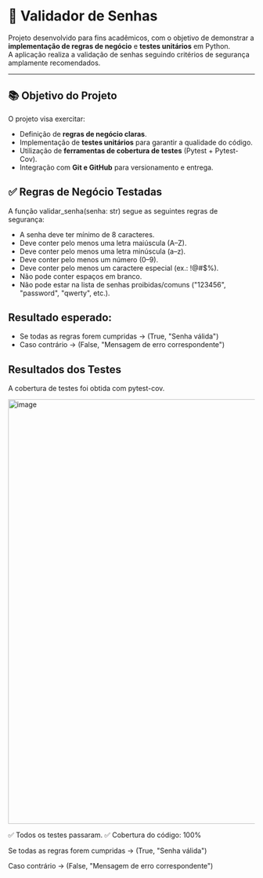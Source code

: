 # 🔑 Validador de Senhas

Projeto desenvolvido para fins acadêmicos, com o objetivo de demonstrar a **implementação de regras de negócio** e **testes unitários** em Python.  
A aplicação realiza a validação de senhas seguindo critérios de segurança amplamente recomendados.

---

## 📚 Objetivo do Projeto

O projeto visa exercitar:

- Definição de **regras de negócio claras**.  
- Implementação de **testes unitários** para garantir a qualidade do código.  
- Utilização de **ferramentas de cobertura de testes** (Pytest + Pytest-Cov).  
- Integração com **Git e GitHub** para versionamento e entrega.


## ✅ Regras de Negócio Testadas

A função validar_senha(senha: str) segue as seguintes regras de segurança:

- A senha deve ter mínimo de 8 caracteres.
- Deve conter pelo menos uma letra maiúscula (A–Z).
- Deve conter pelo menos uma letra minúscula (a–z).
- Deve conter pelo menos um número (0–9).
- Deve conter pelo menos um caractere especial (ex.: !@#$%).
- Não pode conter espaços em branco.
- Não pode estar na lista de senhas proibidas/comuns ("123456", "password", "qwerty", etc.).

## Resultado esperado:

- Se todas as regras forem cumpridas → (True, "Senha válida")
- Caso contrário → (False, "Mensagem de erro correspondente")


##  Resultados dos Testes

A cobertura de testes foi obtida com pytest-cov.

<img width="1563" height="865" alt="image" src="https://github.com/user-attachments/assets/6abce288-229c-462e-b2d7-bfb852ad45da" />

✅ Todos os testes passaram.
✅ Cobertura do código: 100%

Se todas as regras forem cumpridas → (True, "Senha válida")

Caso contrário → (False, "Mensagem de erro correspondente")